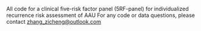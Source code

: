 All code for a clinical five-risk factor panel (5RF-panel) for individualized recurrence risk assessment of AAU
For any code or data questions, please contact zhang_zicheng@outlook.com
